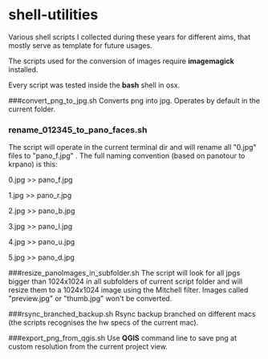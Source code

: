 # shell-utilities
Various shell scripts I collected during these years for different aims, that mostly serve as template for future usages.

The scripts used for the conversion of images require **imagemagick** installed.

Every script was tested inside the **bash** shell in osx.

###convert_png_to_jpg.sh
Converts png into jpg.
Operates by default in the current folder.

### rename_012345_to_pano_faces.sh
The script will operate in the current terminal dir and will rename all "0.jpg" files to "pano_f.jpg" .
The full naming convention (based on panotour to krpano) is this:

0.jpg >> pano_f.jpg

1.jpg >> pano_r.jpg

2.jpg >> pano_b.jpg

3.jpg >> pano_l.jpg

4.jpg >> pano_u.jpg

5.jpg >> pano_d.jpg

###resize_panoImages_in_subfolder.sh
The script will look for all jpgs bigger than 1024x1024 in all subfolders of current script folder and will resize them to a 1024x1024 image using the Mitchell filter.
Images called "preview.jpg" or "thumb.jpg" won't be converted.

###rsync_branched_backup.sh
Rsync backup branched on different macs  (the scripts recognises the hw specs of the current mac). 

###export_png_from_qgis.sh
Use **QGIS** command line to save png at custom resolution from the current project view. 